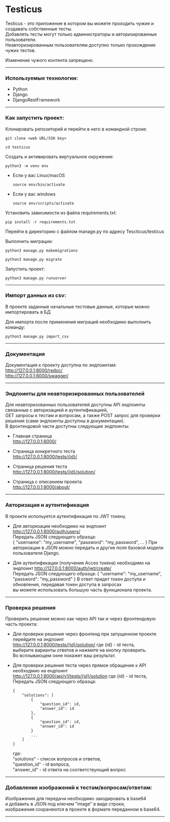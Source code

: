 # Testicus
Testicus - это приложение в котором вы можете проходить чужие и создавать собственные тесты.  
Добавлять тесты могут только администраторы и авторизированные пользователи.  
Неавторизированным пользователям доступно только прохождение чужих тестов.  

Изменение чужого контента запрещено.  

____

### Используемые технологии:

* Python  
* Django  
* DjangoRestFramework  

____

### Как запустить проект:

Клонировать репозиторий и перейти в него в командной строке:

```
git clone <web URL/SSH key>
```
```
cd testicus
```

Cоздать и активировать виртуальное окружение:  

```
python3 -m venv env
```

* Если у вас Linux/macOS

    ```
    source env/bin/activate
    ```

* Если у вас windows

    ```
    source env/scripts/activate
    ```

Установить зависимости из файла requirements.txt:

```
pip install -r requirements.txt
```
Перейти в директорию с файлом manage.py по адресу Tescticus/testicus

Выполнить миграции:

```
python3 manage.py makemigrations
```

```
python3 manage.py migrate
```

Запустить проект:

```
python3 manage.py runserver
```

____

### Импорт данных из csv:
В проекте заданные начальные тестовые данные, которые можно импортировать в БД  

Для импорта после применения миграций необходимо выполнить команду:  

```
python3 manage.py import_csv
```

____

### Документация
Документация к проекту доступна по эндпоинтам:  
http://127.0.0.1:8000/redoc/  
http://127.0.0.1:8000/swagger/  

____

### Эндпоинты для неавторизированных пользователей
Для неавторизованных пользователей доступны API эндпоинты связанные с авторизацией и аутентификацией,  
GET запросы к тестам и вопросам, а также POST запрос для проверки решения (сами эндпоинты доступны в документации).  
В фронтендовой части доступны следующие эндпоинты:

* Главная страница  
    http://127.0.0.1:8000/

* Страница конкретного теста  
    http://127.0.0.1:8000/tests/{id}/

* Страница решения теста  
    http://127.0.0.1:8000/tests/{id}/solution/

* Страница с описанием проекта  
    http://127.0.0.1:8000/about/

____

### Авторизация и аутентификация
В проекте испольуется аутентификация по JWT токену.  

* Для авторизации необходимо на эндпоинт  
    http://127.0.0.1:8000/auth/users/  
    Передать JSON следующего образца:  
    {
        "username": "my_username",
        "password": "my_password",
        ...
    }
    При авторизации в JSON можно передать и другие поля базовой модели пользователя Django.  

* Для аутентификации (получения Acces токена) необходимо на эндпоинт
    http://127.0.0.1:8000/auth/jwt/create/  
    Передать JSON следующего образца:
    {
        "username": "my_username",
        "password": "my_password"
    }
    В ответ придет токен доступа и обновления, передавая токен доступа в запросах  
    вы можете использовать большую часть функционала проекта.

____


### Проверка решения
Проверить решение можно как через API так и через фронтендовую часть проекта:

* Для проверки решения через фронтенд при запущенном проекте перейдите на эндпоинт  
    http://127.0.0.1:8000/tests/{id}/solution/ где {id} - id теста,  
    выберите варианты ответов и нажмите на кнопку проверить.  
    Во всплывающем окне покажет ваш результат.

* Для проверки решения теста через прямое обращение к API необходмио на ендпоинт  
    http://127.0.0.1:8000/api/v1/tests/{id}/solution где {id} - id теста,  
    Передать JSON следующего образца:
    ```
    {
        "solutions": [
            {
                "question_id": id,
                "answer_id": id
            },
            {
                "question_id": id,
                "answer_id": id
            }
            ...
        ]
    }
    ```
    где:  
    "solutions" - список вопросов и ответов,  
    "question_id" - id вопроса,  
    "answer_id" - id ответа на соответствующий вопрос

____

### Добавление изображений к тестам/вопросам/ответам:
Изображения для передачи необходимо закодировать в base64  
и добавить в JSON под ключем "image" в виде строки,  
изображения сохраняются в проекте в формате переданном в base64.  

____